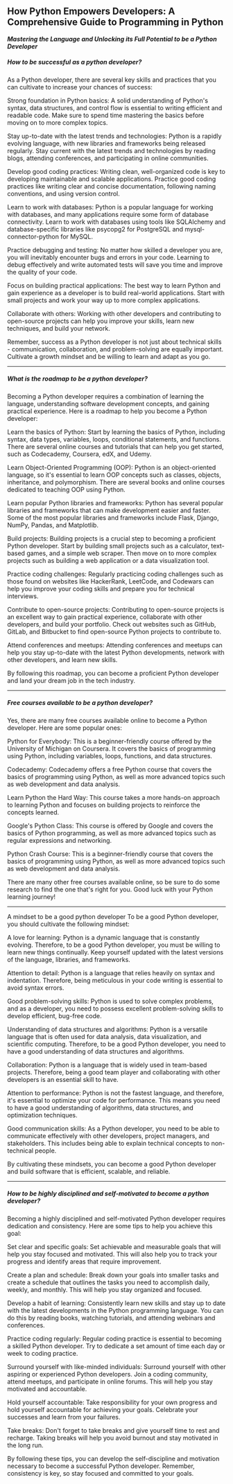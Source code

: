 
## How Python Empowers Developers: A Comprehensive Guide to Programming in Python

***Mastering the Language and Unlocking its Full Potential to be a Python Developer***

##### How to be successful as a python developer?

As a Python developer, there are several key skills and practices that you can cultivate to increase your chances of success:

Strong foundation in Python basics: A solid understanding of Python's syntax, data structures, and control flow is essential to writing efficient and readable code. Make sure to spend time mastering the basics before moving on to more complex topics.

Stay up-to-date with the latest trends and technologies: Python is a rapidly evolving language, with new libraries and frameworks being released regularly. Stay current with the latest trends and technologies by reading blogs, attending conferences, and participating in online communities.

Develop good coding practices: Writing clean, well-organized code is key to developing maintainable and scalable applications. Practice good coding practices like writing clear and concise documentation, following naming conventions, and using version control.

Learn to work with databases: Python is a popular language for working with databases, and many applications require some form of database connectivity. Learn to work with databases using tools like SQLAlchemy and database-specific libraries like psycopg2 for PostgreSQL and mysql-connector-python for MySQL.

Practice debugging and testing: No matter how skilled a developer you are, you will inevitably encounter bugs and errors in your code. Learning to debug effectively and write automated tests will save you time and improve the quality of your code.

Focus on building practical applications: The best way to learn Python and gain experience as a developer is to build real-world applications. Start with small projects and work your way up to more complex applications.

Collaborate with others: Working with other developers and contributing to open-source projects can help you improve your skills, learn new techniques, and build your network.

Remember, success as a Python developer is not just about technical skills - communication, collaboration, and problem-solving are equally important. Cultivate a growth mindset and be willing to learn and adapt as you go.

---------------------

##### What is the roadmap to be a python developer?

Becoming a Python developer requires a combination of learning the language, understanding software development concepts, and gaining practical experience. Here is a roadmap to help you become a Python developer:

Learn the basics of Python: Start by learning the basics of Python, including syntax, data types, variables, loops, conditional statements, and functions. There are several online courses and tutorials that can help you get started, such as Codecademy, Coursera, edX, and Udemy.

Learn Object-Oriented Programming (OOP): Python is an object-oriented language, so it's essential to learn OOP concepts such as classes, objects, inheritance, and polymorphism. There are several books and online courses dedicated to teaching OOP using Python.

Learn popular Python libraries and frameworks: Python has several popular libraries and frameworks that can make development easier and faster. Some of the most popular libraries and frameworks include Flask, Django, NumPy, Pandas, and Matplotlib.

Build projects: Building projects is a crucial step to becoming a proficient Python developer. Start by building small projects such as a calculator, text-based games, and a simple web scraper. Then move on to more complex projects such as building a web application or a data visualization tool.

Practice coding challenges: Regularly practicing coding challenges such as those found on websites like HackerRank, LeetCode, and Codewars can help you improve your coding skills and prepare you for technical interviews.

Contribute to open-source projects: Contributing to open-source projects is an excellent way to gain practical experience, collaborate with other developers, and build your portfolio. Check out websites such as GitHub, GitLab, and Bitbucket to find open-source Python projects to contribute to.

Attend conferences and meetups: Attending conferences and meetups can help you stay up-to-date with the latest Python developments, network with other developers, and learn new skills.

By following this roadmap, you can become a proficient Python developer and land your dream job in the tech industry.

-----------------------

##### Free courses available to be a python developer?

Yes, there are many free courses available online to become a Python developer. Here are some popular ones:

Python for Everybody: This is a beginner-friendly course offered by the University of Michigan on Coursera. It covers the basics of programming using Python, including variables, loops, functions, and data structures.

Codecademy: Codecademy offers a free Python course that covers the basics of programming using Python, as well as more advanced topics such as web development and data analysis.

Learn Python the Hard Way: This course takes a more hands-on approach to learning Python and focuses on building projects to reinforce the concepts learned.

Google's Python Class: This course is offered by Google and covers the basics of Python programming, as well as more advanced topics such as regular expressions and networking.

Python Crash Course: This is a beginner-friendly course that covers the basics of programming using Python, as well as more advanced topics such as web development and data analysis.

There are many other free courses available online, so be sure to do some research to find the one that's right for you. Good luck with your Python learning journey!

--------------------------

A mindset to be a good python developer
To be a good Python developer, you should cultivate the following mindset:

A love for learning: Python is a dynamic language that is constantly evolving. Therefore, to be a good Python developer, you must be willing to learn new things continually. Keep yourself updated with the latest versions of the language, libraries, and frameworks.

Attention to detail: Python is a language that relies heavily on syntax and indentation. Therefore, being meticulous in your code writing is essential to avoid syntax errors.

Good problem-solving skills: Python is used to solve complex problems, and as a developer, you need to possess excellent problem-solving skills to develop efficient, bug-free code.

Understanding of data structures and algorithms: Python is a versatile language that is often used for data analysis, data visualization, and scientific computing. Therefore, to be a good Python developer, you need to have a good understanding of data structures and algorithms.

Collaboration: Python is a language that is widely used in team-based projects. Therefore, being a good team player and collaborating with other developers is an essential skill to have.

Attention to performance: Python is not the fastest language, and therefore, it's essential to optimize your code for performance. This means you need to have a good understanding of algorithms, data structures, and optimization techniques.

Good communication skills: As a Python developer, you need to be able to communicate effectively with other developers, project managers, and stakeholders. This includes being able to explain technical concepts to non-technical people.

By cultivating these mindsets, you can become a good Python developer and build software that is efficient, scalable, and reliable.

------------------------

##### How to be highly disciplined and self-motivated to become a python developer?

Becoming a highly disciplined and self-motivated Python developer requires dedication and consistency. Here are some tips to help you achieve this goal:

Set clear and specific goals: Set achievable and measurable goals that will help you stay focused and motivated. This will also help you to track your progress and identify areas that require improvement.

Create a plan and schedule: Break down your goals into smaller tasks and create a schedule that outlines the tasks you need to accomplish daily, weekly, and monthly. This will help you stay organized and focused.

Develop a habit of learning: Consistently learn new skills and stay up to date with the latest developments in the Python programming language. You can do this by reading books, watching tutorials, and attending webinars and conferences.

Practice coding regularly: Regular coding practice is essential to becoming a skilled Python developer. Try to dedicate a set amount of time each day or week to coding practice.

Surround yourself with like-minded individuals: Surround yourself with other aspiring or experienced Python developers. Join a coding community, attend meetups, and participate in online forums. This will help you stay motivated and accountable.

Hold yourself accountable: Take responsibility for your own progress and hold yourself accountable for achieving your goals. Celebrate your successes and learn from your failures.

Take breaks: Don't forget to take breaks and give yourself time to rest and recharge. Taking breaks will help you avoid burnout and stay motivated in the long run.

By following these tips, you can develop the self-discipline and motivation necessary to become a successful Python developer. Remember, consistency is key, so stay focused and committed to your goals.